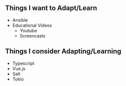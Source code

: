 ## Things I want to Adapt/Learn
* Ansible
* Educational Videos
  * Youtube
  * Screencasts

## Things I consider Adapting/Learning
* Typescript
* Vue.js
* Salt
* Tokio
